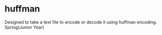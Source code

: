 # huffman
Designed to take a text file to encode or decode it using huffman encoding.</br>
Spring(Junior Year)
